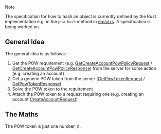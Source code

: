 > [!NOTE]
> The specification for how to hash an object is currently defined by the Rust implementation e.g. in the `pow_hash` method in [email.rs](../../interface/src/interface/email.rs#L42). A specification is being worked on.

## General Idea
The general idea is as follows:
1. Get the POW requirement (e.g. [GetCreateAccountPowPolicyRequest](../generated/routes/native/get_create_account_pow_policy/GetCreateAccountPowPolicyRequest.md) / [GetCreateAccountPowPolicyResponse](../generated/routes/native/get_create_account_pow_policy/GetCreateAccountPowPolicyResponse.md)) from the server for some action (e.g. creating an account)
2. Get a generic POW token from the server ([GetPowTokenRequest](../generated/routes/foreign/get_pow_token/GetPowTokenRequest.md) / [GetPowTokenResponse](../generated/routes/foreign/get_pow_token/GetPowTokenResponse.md))
3. Solve the POW token to the requirement
4. Attach the POW token to a request requiring one (e.g. creating an account [CreateAccountRequest](../generated/routes/native/create_account/CreateAccountRequest.md))

## The Maths
The POW token is just one number, $n$. 